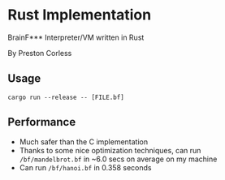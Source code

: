
# Rust Implementation

BrainF*** Interpreter/VM written in Rust

By Preston Corless

## Usage

`cargo run --release -- [FILE.bf]`

## Performance

- Much safer than the C implementation
- Thanks to some nice optimization techniques, can run `/bf/mandelbrot.bf` in ~6.0 secs on average on my machine
- Can run `/bf/hanoi.bf` in 0.358 seconds

